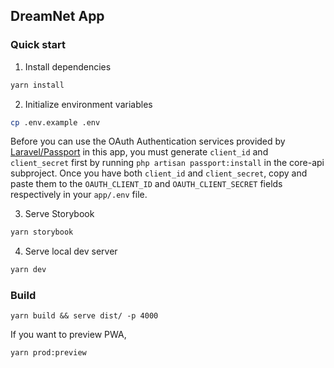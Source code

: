 ## DreamNet App

### Quick start

1. Install dependencies

```sh
yarn install
```

2. Initialize environment variables

```sh
cp .env.example .env
```

Before you can use the OAuth Authentication services provided by [Laravel/Passport](https://laravel.com/docs/9.x/passport#installation) in this app, you must generate `client_id` and `client_secret` first by running `php artisan passport:install` in the core-api subproject. Once you have both `client_id` and `client_secret`, copy and paste them to the `OAUTH_CLIENT_ID` and `OAUTH_CLIENT_SECRET` fields respectively in your `app/.env` file.

3. Serve Storybook

```sh
yarn storybook
```

4. Serve local dev server

```sh
yarn dev
```

### Build

```
yarn build && serve dist/ -p 4000
```

If you want to preview PWA,

```
yarn prod:preview
```

